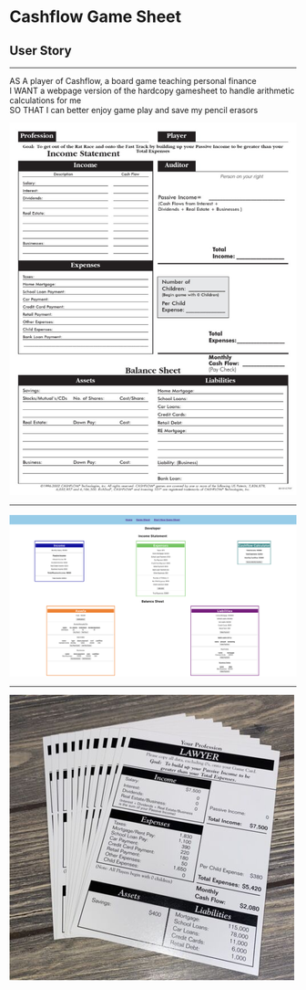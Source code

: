 # Cashflow Game Sheet


## User Story
<hr>
AS A player of Cashflow, a board game teaching personal finance <br>
I WANT a webpage version of the hardcopy gamesheet to handle arithmetic calculations for me <br>
SO THAT I can better enjoy game play and save my pencil erasors

![Game Sheet Screenshot](src/images/cashflow-sheet-from-web.jpeg)

<hr>

![Job Cards](src/images/gameSheetSreenshot.png)

<hr>

![App Screenshot](src/images/cashflowCards.jpeg)
